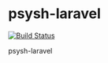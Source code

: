psysh-laravel
=============

[![Build Status](https://travis-ci.org/y-yamagata/psysh-laravel.svg?branch=master)](https://travis-ci.org/y-yamagata/psysh-laravel)

psysh-laravel
